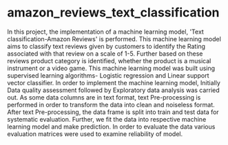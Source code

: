 # amazon_reviews_text_classification

In this project, the implementation of a machine learning model, 'Text
classification-Amazon Reviews' is performed. 
This machine learning model aims to classify text reviews given by customers to identify the
Rating associated with that review on a scale of 1-5. 
Further based on these reviews product category is identified, whether the product is a
musical instrument or a video game.
This machine learning model was built using supervised learning algorithms- Logistic regression and Linear
support vector classifier. 
In order to implement the machine learning model, Initially Data quality assessment followed by Exploratory data
analysis was carried out. 
As some data columns are in text format, text Pre-processing is performed in order to transform the data into clean and
noiseless format.
After text Pre-processing, the data frame is split into train and test data for systematic evaluation. Further, we fit the data into respective machine learning model and make prediction. In order to evaluate the data various evaluation matrices were used to examine reliability of model.
